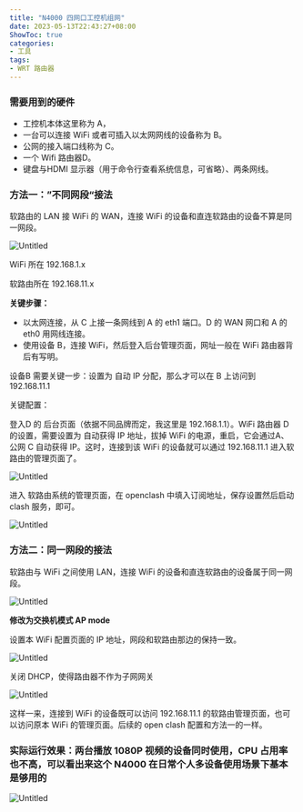 ```yaml
---
title: "N4000 四网口工控机组网"
date: 2023-05-13T22:43:27+08:00
ShowToc: true
categories: 
- 工具
tags: 
- WRT 路由器
---
```


### 需要用到的硬件

- 工控机本体这里称为 A，
- 一台可以连接 WiFi 或者可插入以太网网线的设备称为 B。
- 公网的接入端口线称为 C。
- 一个 Wifi 路由器D。
- 键盘与HDMI 显示器（用于命令行查看系统信息，可省略）、两条网线。

### 方法一：”不同网段“接法

软路由的 LAN 接 WiFi 的 WAN，连接 WiFi 的设备和直连软路由的设备不算是同一网段。

![Untitled](../N4000%20%E5%9B%9B%E7%BD%91%E5%8F%A3%E5%B7%A5%E6%8E%A7%E6%9C%BA%E7%BB%84%E7%BD%91/Untitled.png)

WiFi 所在 192.168.1.x 

软路由所在 192.168.11.x 

**关键步骤：**

- 以太网连接，从 C 上接一条网线到 A 的 eth1 端口。D 的 WAN 网口和 A 的 eth0 用网线连接。
- 使用设备 B，连接 WiFi，然后登入后台管理页面，网址一般在 WiFi 路由器背后有写明。

设备B 需要关键一步：设置为 自动 IP 分配，那么才可以在 B 上访问到 192.168.11.1

关键配置：

登入D 的 后台页面（依据不同品牌而定，我这里是 192.168.1.1）。WiFi 路由器 D 的设置，需要设置为 自动获得 IP 地址，拔掉 WiFi 的电源，重启，它会通过A、公网 C 自动获得 IP。这时，连接到该 WiFi 的设备就可以通过 192.168.11.1 进入软路由的管理页面了。

![Untitled](../N4000%20%E5%9B%9B%E7%BD%91%E5%8F%A3%E5%B7%A5%E6%8E%A7%E6%9C%BA%E7%BB%84%E7%BD%91/Untitled%201.png)

进入 软路由系统的管理页面，在 openclash 中填入订阅地址，保存设置然后启动 clash 服务，即可。

![Untitled](../N4000%20%E5%9B%9B%E7%BD%91%E5%8F%A3%E5%B7%A5%E6%8E%A7%E6%9C%BA%E7%BB%84%E7%BD%91/Untitled%202.png)

### 方法二：同一网段的接法

软路由与 WiFi 之间使用 LAN，连接 WiFi 的设备和直连软路由的设备属于同一网段。

![Untitled](../N4000%20%E5%9B%9B%E7%BD%91%E5%8F%A3%E5%B7%A5%E6%8E%A7%E6%9C%BA%E7%BB%84%E7%BD%91/Untitled%203.png)

**修改为交换机模式 AP mode**

设置本 WiFi 配置页面的 IP 地址，网段和软路由那边的保持一致。

![Untitled](../N4000%20%E5%9B%9B%E7%BD%91%E5%8F%A3%E5%B7%A5%E6%8E%A7%E6%9C%BA%E7%BB%84%E7%BD%91/Untitled%204.png)

关闭 DHCP，使得路由器不作为子网网关

![Untitled](../N4000%20%E5%9B%9B%E7%BD%91%E5%8F%A3%E5%B7%A5%E6%8E%A7%E6%9C%BA%E7%BB%84%E7%BD%91/Untitled%205.png)

这样一来，连接到 WiFi 的设备既可以访问 192.168.11.1 的软路由管理页面，也可以访问原本 WiFi 的管理页面。后续的 open clash 配置和方法一的一样。

### 实际运行效果：两台播放 1080P 视频的设备同时使用，CPU 占用率也不高，可以看出来这个 N4000 在日常个人多设备使用场景下基本是够用的

![Untitled](../N4000%20%E5%9B%9B%E7%BD%91%E5%8F%A3%E5%B7%A5%E6%8E%A7%E6%9C%BA%E7%BB%84%E7%BD%91/Untitled%206.png)